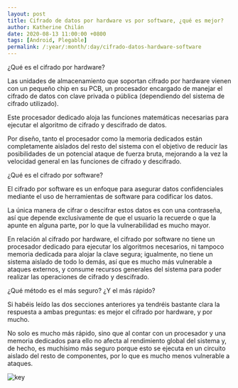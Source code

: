 ```yaml
---
layout: post
title: Cifrado de datos por hardware vs por software, ¿qué es mejor?
author: Katherine Chilán
date: 2020-08-13 11:00:00 +0800
tags: [Android, Plegable]
permalink: /:year/:month/:day/cifrado-datos-hardware-software
---
```


¿Qué es el cifrado por hardware?

Las unidades de almacenamiento que soportan cifrado por hardware vienen con un pequeño chip en su PCB, un procesador encargado de manejar el cifrado de datos con clave privada o pública (dependiendo del sistema de cifrado utilizado). 

Este procesador dedicado aloja las funciones matemáticas necesarias para ejecutar el algoritmo de cifrado y descifrado de datos.

Por diseño, tanto el procesador como la memoria dedicados están completamente aislados del resto del sistema con el objetivo de reducir las posibilidades de un potencial ataque de fuerza bruta, mejorando a la vez la velocidad general en las funciones de cifrado y descifrado.


¿Qué es el cifrado por software?

El cifrado por software es un enfoque para asegurar datos confidenciales mediante el uso de herramientas de software para codificar los datos. 

La única manera de cifrar o descifrar estos datos es con una contraseña, así que depende exclusivamente de que el usuario la recuerde o que la apunte en alguna parte, por lo que la vulnerabilidad es mucho mayor.

En relación al cifrado por hardware, el cifrado por software no tiene un procesador dedicado para ejecutar los algoritmos necesarios, ni tampoco memoria dedicada para alojar la clave segura; igualmente, no tiene un sistema aislado de todo lo demás, así que es mucho más vulnerable a ataques externos, y consume recursos generales del sistema para poder realizar las operaciones de cifrado y descifrado.


¿Qué método es el más seguro? ¿Y el más rápido?

Si habéis leído las dos secciones anteriores ya tendréis bastante clara la respuesta a ambas preguntas: es mejor el cifrado por hardware, y por mucho.

No solo es mucho más rápido, sino que al contar con un procesador y una memoria dedicados para ello no afecta al rendimiento global del sistema y, de hecho, es muchísimo más seguro porque esto se ejecuta en un circuito aislado del resto de componentes, por lo que es mucho menos vulnerable a ataques.

![key](https://hardzone.es/app/uploads-hardzone.es/2018/03/cifrado-de-disco-completo-634x332.jpg)
